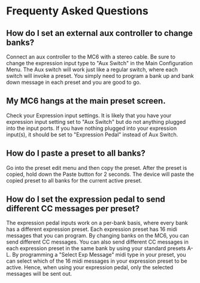 # Frequenty Asked Questions

## How do I set an external aux controller to change banks?
Connect an aux controller to the MC6 with a stereo cable. Be sure to change the expression input type to "Aux Switch" in the Main Configuration Menu. The Aux switch will work just like a regular switch, where each switch will invoke a preset. You simply need to program a bank up and bank down message in each preset and you are good to go.

## My MC6 hangs at the main preset screen.
Check your Expression input settings. It is likely that you have your expression input setting set to "Aux Switch" but do not anything plugged into the input ports. If you have nothing plugged into your expression input(s), it should be set to "Expression Pedal" instead of Aux Switch. 

## How do I paste a preset to all banks?
Go into the preset edit menu and then copy the preset. After the preset is copied, hold down the Paste button for 2 seconds. The device will paste the copied preset to all banks for the current active preset.

## How do I set the expression pedal to send different CC messages per preset?
The expression pedal inputs work on a per-bank basis, where every bank has a different expression preset. Each expression preset has 16 midi messages that you can program. By changing banks on the MC6, you can send different CC messages. You can also send different CC messages in each expression preset in the same bank by using your standard presets A-L. By programming a "Select Exp Message" midi type in your preset, you can select which of the 16 midi messages in your expression preset to be active. Hence, when using your expression pedal, only the selected messages will be sent out.